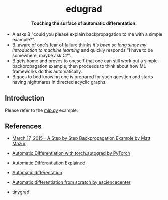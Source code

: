 <h1 align="center">
  <br>
  edugrad
  <br>
</h1>

<h4 align="center">Touching the surface of automatic differentation.</h4>


* A asks B "could you please explain backpropagation to me with a simple example?".
* B, aware of one's fear of failure thinks *it's been so long since my introduction to machine learning* and quickly responds "I have to be somewhere, maybe ask C?".
* B gets home and proves to oneself that one can still work out a simple backpropagation example, then proceeds to think about how ML frameworks do this automatically.
* B goes to bed knowing one is prepared for such question and starts having nightmares in directed acyclic graphs.

## Introduction

Please refer to the [mlp.py](examples/mlp.py) example.

## References

* [March 17, 2015 - A Step by Step Backpropagation Example by Matt Mazur](https://mattmazur.com/2015/03/17/a-step-by-step-backpropagation-example/)

* [Automatic Differentiation with torch.autograd by PyTorch](https://pytorch.org/tutorials/beginner/basics/autograd_tutorial.html#:~:text=This%20happens%20because%20when%20doing,leaf%20nodes%20of%20computational%20graph.)

* [Automatic Differentiation Explained](https://avinashselvam.medium.com/automatic-differentiation-explained-9f02c74e9a90)

* [Automatic differentation](https://en.wikipedia.org/wiki/Automatic_differentiation)

* [Automatic differentiation from scratch by esciencecenter](https://blog.esciencecenter.nl/automatic-differentiation-from-scratch-23d50c699555)

* [tinygrad](https://github.com/tinygrad/tinygrad)

